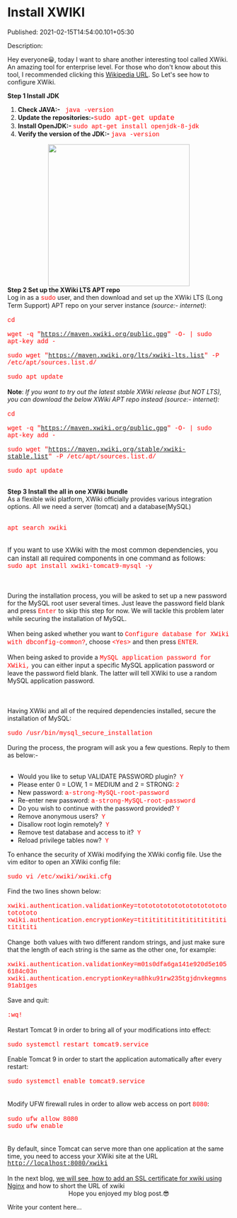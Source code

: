 # Install XWIKI

Published: 2021-02-15T14:54:00.101+05:30

Description: <p>Hey everyone😀, today I want to share another interesting tool
      called XWiki. An amazing tool for enterprise level. For those who don't know about this tool,
      I recommended clicking this <a href="https://en.wikipedia.org/wiki/XWiki"
      target="_blank">Wikipedia URL</a>. So Let's see how to configure
      XWiki.</p><p><b>Step 1 Install
      JDK</b></p><ol><li><b>Check JAVA:-&nbsp;</b><span
      style="color: red; font-family: courier;">&nbsp;java
      -version</span></li><li><b>Update the repositories:-</b><span
      style="background-color: white; caret-color: rgb(31, 36, 56); font-size: 16px;
      text-size-adjust: auto;"><span style="color: red; font-family: courier;">sudo apt-get
      update</span></span></li><li><span style="caret-color: rgb(31, 36,
      56);"><b>Install OpenJDK:- </b></span><span><span style="color:
      red; font-family: courier;"><span style="background-color: white; caret-color: rgb(31,
      36, 56);">sudo apt-get install
      openjdk-8-jdk</span></span></span></li><li><span
      style="caret-color: rgb(31, 36, 56);"><b>Verify the version of the JDK:-
      </b></span><span><span style="color: red; font-family:
      courier;"><span style="background-color: white; caret-color: rgb(31, 36, 56);">java
      -version</span></span></span></li></ol><div><div
      class="separator" style="clear: both; color: red; font-family: courier; text-align:
      center;"><a
      href="https://1.bp.blogspot.com/-J3zD7ul_Yr8/YCospuYKM7I/AAAAAAAAAUk/493TT1Upo6IDItJcPoFiW6UYKhFWITgYgCNcBGAsYHQ/s1440/Screen%2BShot%2B2021-02-15%2Bat%2B1.41.00%2BPM.png"
      style="margin-left: 1em; margin-right: 1em;"><img border="0" data-original-height="900"
      data-original-width="1440"
      src="https://1.bp.blogspot.com/-J3zD7ul_Yr8/YCospuYKM7I/AAAAAAAAAUk/493TT1Upo6IDItJcPoFiW6UYKhFWITgYgCNcBGAsYHQ/s320/Screen%2BShot%2B2021-02-15%2Bat%2B1.41.00%2BPM.png"
      width="320" /></a></div><b>Step 2 Set up the XWiki LTS APT repo<br
      /></b><div class="separator" style="clear: both;">Log in as a <span
      style="color: red; font-family: courier;">sudo</span> user, and then download and set
      up the XWiki LTS (Long Term Support) APT repo on your server
      instance&nbsp;<i>(source:- internet)</i>:</div><div class="separator"
      style="clear: both; text-align: left;"><br /></div><div class="separator"
      style="clear: both;"><span style="color: red; font-family: courier;">cd<br
      /><br />
      </span></div><div class="separator" style="clear: both;"><span
      style="color: red; font-family: courier;">wget -q "https://maven.xwiki.org/public.gpg" -O-
      | sudo apt-key add -</span></div><div class="separator" style="clear:
      both;"><span style="color: red; font-family: courier;"><br
      /></span></div><div class="separator" style="clear: both;"><span
      style="color: red; font-family: courier;">sudo wget
      "https://maven.xwiki.org/lts/xwiki-lts.list" -P
      /etc/apt/sources.list.d/</span></div><div class="separator" style="clear:
      both;"><span style="color: red; font-family: courier;"><br
      /></span></div><div class="separator" style="clear: both;"><span
      style="color: red; font-family: courier;">sudo apt update</span><br /><br
      /><b>Note</b>: <i>If you want to try out the latest stable XWiki release
      (but NOT LTS), you can download the below XWiki APT repo instead (source:-
      internet):</i></div></div><div class="separator" style="clear:
      both;"><i><br /></i></div><span style="color: red; font-family:
      courier;">cd
      <br /><br />wget -q "https://maven.xwiki.org/public.gpg" -O- | sudo apt-key add -
      <br /><br />sudo wget "https://maven.xwiki.org/stable/xwiki-stable.list" -P
      /etc/apt/sources.list.d/
      <br /><br />sudo apt update</span><br
      /><p></p><div><span style="color: red; font-family:
      courier;"><br /></span></div><b>Step 3 Install the all in one XWiki
      bundle <br /></b>As a flexible wiki platform, XWiki officially provides various
      integration options. All we need a server (tomcat) and a database(MySQL)<div><span
      style="background-color: #f2f5ff; color: red; font-family: courier; font-size: inherit;
      white-space: pre;"><br /></span></div><div><span
      style="background-color: #f2f5ff; color: red; font-family: courier; font-size: inherit;
      white-space: pre;"><br /></span></div><div><span style="color:
      red; font-family: courier;">apt search xwiki<br /><br /><br
      /></span><span style="background-color: white; font-family: inherit; font-size:
      15px;">If you want to use XWiki with the most common dependencies, you can install all
      required components in one command as follows:</span></div><div><span
      style="color: red; font-family: courier;">sudo apt install xwiki-tomcat9-mysql
      -y</span></div><div><span style="color: red; font-family:
      courier;"><br /></span></div><br /><br />During the
      installation process, you will be asked to set up a new password for the MySQL root user
      several times. Just leave the password field blank and press <span style="color: red;
      font-family: courier;">Enter</span> to skip this step for now. We will tackle this
      problem later while securing the installation of MySQL.<br /><div><br
      /></div>When being asked whether you want to <span style="color: red; font-family:
      courier;">Configure database for XWiki with dbconfig-common?</span>, choose <span
      style="color: red; font-family: courier;">&lt;Yes&gt;</span> and then press
      <span style="color: red; font-family: courier;">ENTER</span>.<div><br
      /></div>When being asked to provide a <span style="color: red; font-family:
      courier;">MySQL application password for XWiki,</span> you can either input a
      specific MySQL application password or leave the password field blank. The latter will tell
      XWiki to use a random MySQL application password.<div><br /></div><br
      /><br />Having XWiki and all of the required dependencies installed, secure the
      installation of MySQL:<br /><div><br /></div><span style="color:
      red; font-family: courier;">sudo
      /usr/bin/mysql_secure_installation</span><div><span style="color: red;
      font-family: courier;"><br /></span></div>During the process, the program
      will ask you a few questions. Reply to them as below:-<div><br
      /></div><div><ul style="text-align: left;"><li>Would you like to
      setup VALIDATE PASSWORD plugin?&nbsp; <span style="color: red; font-family:
      courier;">Y</span></li><li>Please enter 0 = LOW, 1 = MEDIUM and 2 =
      STRONG: <span style="color: red; font-family:
      courier;">2</span></li><li>New password: <span style="color: red;
      font-family:
      courier;">a-strong-MySQL-root-password</span></li><li>Re-enter new
      password: <span style="color: red; font-family:
      courier;">a-strong-MySQL-root-password</span></li><li>Do you wish to
      continue with the password provided? <span style="color: red; font-family:
      courier;">Y</span></li><li>Remove anonymous
      users?&nbsp;&nbsp;<span style="color: red; font-family:
      courier;">Y</span></li><li>Disallow root login
      remotely?&nbsp;&nbsp;<span style="color: red; font-family:
      courier;">Y</span></li><li>Remove test database and access to
      it?&nbsp;&nbsp;<span style="color: red; font-family:
      courier;">Y</span></li><li>Reload privilege tables
      now?&nbsp;&nbsp;<span style="color: red; font-family:
      courier;">Y</span></li></ul>To enhance the security of XWiki modifying
      the XWiki config file.&nbsp;Use the vim editor to open an XWiki config
      file:</div><div><br /></div><span style="color: red; font-family:
      courier;">sudo vi /etc/xwiki/xwiki.cfg</span><div><span style="color: red;
      font-family: courier;"><br /></span></div>Find the two lines shown
      below:<div><br /></div><span style="color: red; font-family:
      courier;">xwiki.authentication.validationKey=totototototototototototototototo
      xwiki.authentication.encryptionKey=titititititititititititititititi</span><div><br
      /></div>Change&nbsp; both values with two different random strings, and just make
      sure that the length of each string is the same as the other one, for
      example:<div><br /></div><span style="color: red; font-family:
      courier;">xwiki.authentication.validationKey=m01s0dfa6ga141e920d5e1056184c03n
      xwiki.authentication.encryptionKey=a8hku91rw235tgjdnvkegmns91ab1ges</span><div><span
      style="color: red; font-family: courier;"><br /></span></div>Save and
      quit:<br /><div><br /></div><span style="color: red; font-family:
      courier;">:wq!<br /></span><br />Restart Tomcat 9 in order to bring all
      of your modifications into effect:<div><br /><span style="color: red;
      font-family: courier;">sudo systemctl restart
      tomcat9.service</span></div><div><span style="color: red; font-family:
      courier;"><br /></span></div>Enable Tomcat 9 in order to start the
      application automatically after every&nbsp; restart:<div><br
      /><div><span style="color: red; font-family: courier;">sudo systemctl enable
      tomcat9.service</span></div><br /><br />Modify UFW firewall rules in
      order to allow web access on port <span style="color: red; font-family:
      courier;">8080</span>:<br /><div><br /></div><span
      style="color: red; font-family: courier;">sudo ufw allow
      8080&nbsp;</span><div><span style="color: red; font-family:
      courier;">sudo ufw enable</span></div><br /><br />By default, since
      Tomcat can serve more than one application at the same time, you need to access your XWiki
      site at the URL <span style="color: red; font-family: courier;"><a
      href="http://localhost:8080/xwiki">http://localhost:8080/xwiki</a></span><div><span
      style="text-align: center;"><br /></span></div><div><span
      style="text-align: center;">In the next blog, <a
      href="https://www.svastikkka.com/2021/03/how-to-setup-nginx-reverse-proxy-with.html"
      target="_blank">we will see&nbsp; how to add an SSL certificate for xwiki using
      Nginx</a> and how to short the URL of xwiki</span></div><div
      style="text-align: center;">Hope you enjoyed my blog post.😎</div></div>

Write your content here...